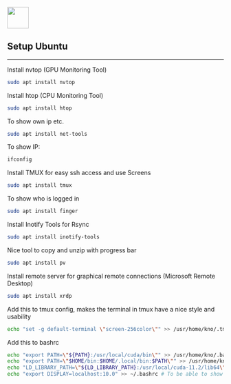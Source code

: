 <img src="https://upload.wikimedia.org/wikipedia/commons/9/9e/UbuntuCoF.svg" width=50px></img>
## Setup Ubuntu

---

Install nvtop (GPU Monitoring Tool)
```bash
sudo apt install nvtop
```
Install htop (CPU Monitoring Tool)
```bash
sudo apt install htop
```

To show own ip etc.
```bash
sudo apt install net-tools
```
To show IP:
```bash
ifconfig
```

Install TMUX for easy ssh access and use Screens
```bash
sudo apt install tmux
```

To show who is logged in
```bash
sudo apt install finger
```

Install Inotify Tools for Rsync
```bash
sudo apt install inotify-tools
```

Nice tool to copy and unzip with progress bar
```bash
sudo apt install pv
```

Install remote server for graphical remote connections (Microsoft Remote Desktop)
```bash
sudo apt install xrdp
```

Add this to tmux config, makes the terminal in tmux have a nice style and usability
```bash
echo "set -g default-terminal \"screen-256color\"" >> /usr/home/kno/.tmux.conf
```

Add this to bashrc
```bash
echo "export PATH=\"${PATH}:/usr/local/cuda/bin\"" >> /usr/home/kno/.bashrc # Set Cuda Path
echo "export PATH=\"$HOME/bin:$HOME/.local/bin:$PATH\"" >> /usr/home/kno/.bashrc
echo "LD_LIBRARY_PATH=\"${LD_LIBRARY_PATH}:/usr/local/cuda-11.2/lib64\"" >> /usr/home/kno/.bashrc # Set Cuda Version
echo "export DISPLAY=localhost:10.0" >> ~/.bashrc # To be able to show window on other machine
```


